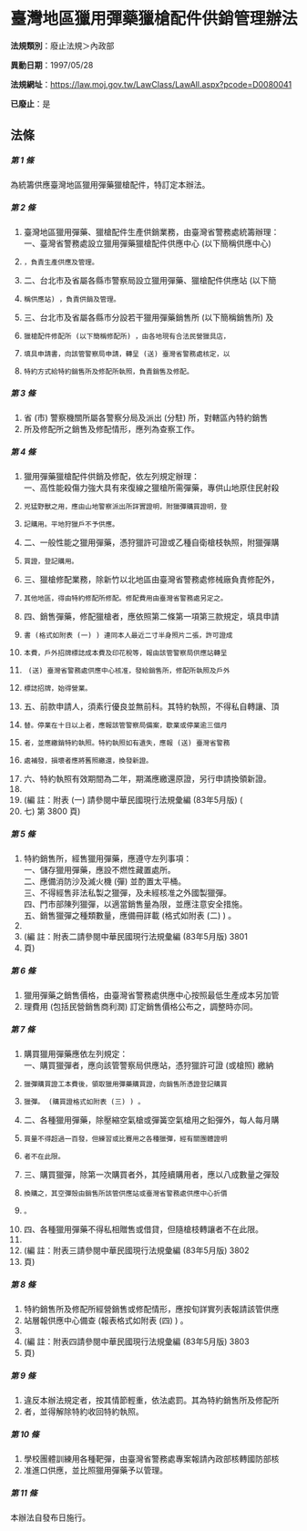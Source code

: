 # 臺灣地區獵用彈藥獵槍配件供銷管理辦法

**法規類別**：廢止法規＞內政部

**異動日期**：1997/05/28  

**法規網址**：https://law.moj.gov.tw/LawClass/LawAll.aspx?pcode=D0080041

**已廢止**：是



## 法條
##### 第 1 條
為統籌供應臺灣地區獵用彈藥獵槍配件，特訂定本辦法。

##### 第 2 條
1. 臺灣地區獵用彈藥、獵槍配件生產供銷業務，由臺灣省警務處統籌辦理：  
一、臺灣省警務處設立獵用彈藥獵槍配件供應中心 (以下簡稱供應中心)
1.     ，負責生產供應及管理。
1. 二、台北市及省屬各縣市警察局設立獵用彈藥、獵槍配件供應站 (以下簡
1.     稱供應站) ，負責供銷及管理。
1. 三、台北市及省屬各縣市分設若干獵用彈藥銷售所 (以下簡稱銷售所) 及
1.     獵槍配件修配所 (以下簡稱修配所) ，由各地現有合法民營獵具店，
1.     填具申請書，向該管警察局申請，轉呈 (送) 臺灣省警務處核定，以
1.     特約方式給特約銷售所及修配所執照，負責銷售及修配。

##### 第 3 條
1. 省 (市) 警察機關所屬各警察分局及派出 (分駐) 所，對轄區內特約銷售
1. 所及修配所之銷售及修配情形，應列為查察工作。

##### 第 4 條
1. 獵用彈藥獵槍配件供銷及修配，依左列規定辦理：  
一、高性能殺傷力強大具有來復線之獵槍所需彈藥，專供山地原住民射殺
1.     兇猛野獸之用，應由山地警察派出所詳實證明，附獵彈購買證明，登
1.     記購用。平地狩獵戶不予供應。
1. 二、一般性能之獵用彈藥，憑狩獵許可證或乙種自衛槍枝執照，附獵彈購
1.     買證，登記購用。
1. 三、獵槍修配業務，除新竹以北地區由臺灣省警務處修械廠負責修配外，
1.     其他地區，得由特約修配所修配。修配費用由臺灣省警務處另定之。
1. 四、銷售彈藥，修配獵槍者，應依照第二條第一項第三款規定，填具申請
1.     書 (格式如附表 (一) ) 連同本人最近二寸半身照片二張，許可證成
1.     本費，戶外招牌標誌成本費及印花稅等，報由該管警察局供應站轉呈
1.      (送) 臺灣省警務處供應中心核准，發給銷售所，修配所執照及戶外
1.     標誌招牌，始得營業。
1. 五、前款申請人，須素行優良並無前科。其特約執照，不得私自轉讓、頂
1.     替。停業在十日以上者，應報該管警察局備案，歇業或停業逾三個月
1.     者，並應繳銷特約執照。特約執照如有遺失，應報 (送) 臺灣省警務
1.     處補發，損壞者應將舊照繳還，換發新證。
1. 六、特約執照有效期間為二年，期滿應繳還原證，另行申請換領新證。
1. 
1.  (編      註：附表 (一) 請參閱中華民國現行法規彙編 (83年5月版) (
1.   七) 第 3800 頁)

##### 第 5 條
1. 特約銷售所，經售獵用彈藥，應遵守左列事項：  
一、儲存獵用彈藥，應設不燃性藏置處所。  
二、應備消防沙及滅火機 (彈) 並酌置太平桶。  
三、不得經售非法私製之獵彈，及未經核准之外國製獵彈。  
四、門市部陳列獵彈，以適當銷售量為限，並應注意安全措施。  
五、銷售獵彈之種類數量，應備冊詳載 (格式如附表 (二) ) 。
1. 
1.  (編      註：附表二請參閱中華民國現行法規彙編 (83年5月版) 3801
1.   頁)

##### 第 6 條
1. 獵用彈藥之銷售價格，由臺灣省警務處供應中心按照最低生產成本另加管
1. 理費用 (包括民營銷售商利潤) 訂定銷售價格公布之，調整時亦同。

##### 第 7 條
1. 購買獵用彈藥應依左列規定：  
一、購買獵彈者，應向該管警察局供應站，憑狩獵許可證 (或槍照) 繳納
1.     獵彈購買證工本費後，領取獵用彈藥購買證，向銷售所憑證登記購買
1.     獵彈。 (購買證格式如附表 (三) ) 。
1. 二、各種獵用彈藥，除壓縮空氣槍或彈簧空氣槍用之鉛彈外，每人每月購
1.     買量不得超過一百發，但練習或比賽用之各種獵彈，經有關團體證明
1.     者不在此限。
1. 三、購買獵彈，除第一次購買者外，其陸續購用者，應以八成數量之彈殼
1.     換購之，其空彈殼由銷售所該管供應站或臺灣省警務處供應中心折價
1.     。
1. 四、各種獵用彈藥不得私相贈售或借貸，但隨槍枝轉讓者不在此限。
1. 
1.  (編      註：附表三請參閱中華民國現行法規彙編 (83年5月版) 3802
1.   頁)

##### 第 8 條
1. 特約銷售所及修配所經營銷售或修配情形，應按旬詳實列表報請該管供應
1. 站層報供應中心備查 (報表格式如附表 (四) ) 。
1. 
1.  (編      註：附表四請參閱中華民國現行法規彙編 (83年5月版) 3803
1.   頁)

##### 第 9 條
1. 違反本辦法規定者，按其情節輕重，依法處罰。其為特約銷售所及修配所
1. 者，並得解除特約收回特約執照。

##### 第 10 條
1. 學校團體訓練用各種靶彈，由臺灣省警務處專案報請內政部核轉國防部核
1. 准進口供應，並比照獵用彈藥予以管理。

##### 第 11 條
本辦法自發布日施行。


